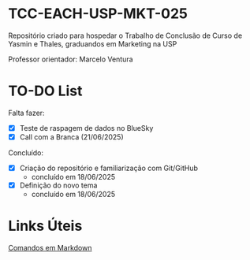 # TCC-EACH-USP-MKT-025

Repositório criado para hospedar o Trabalho de Conclusão de Curso de Yasmin e Thales, graduandos em Marketing na USP

Professor orientador: Marcelo Ventura

# TO-DO List

Falta fazer:

- [X] Teste de raspagem de dados no BlueSky
- [X] Call com a Branca (21/06/2025)

Concluído:

- [X] Criação do repositório e familiarização com Git/GitHub
    - concluído em 18/06/2025
- [X] Definição do novo tema
    - concluído em 18/06/2025

# Links Úteis
[Comandos em Markdown](https://docs.pipz.com/central-de-ajuda/learning-center/guia-basico-de-markdown#open)
